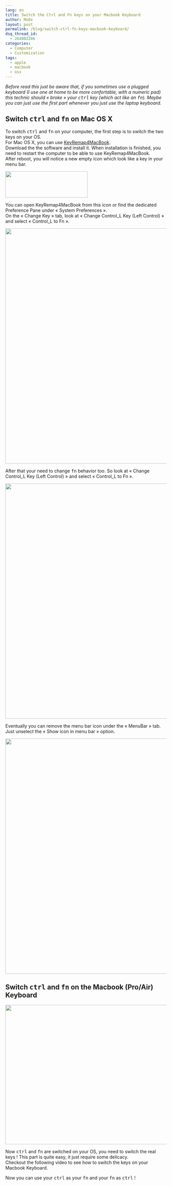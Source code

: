```yaml
---
lang: en
title: Switch the Ctrl and Fn keys on your Macbook Keyboard
author: MoOx
layout: post
permalink: /blog/switch-ctrl-fn-keys-macbook-keyboard/
dsq_thread_id:
  - 264802206
categories:
  - Computer
  - Customization
tags:
  - apple
  - macbook
  - osx
---
```

*Before read this just be aware that, if you sometimes use a plugged keyboard (I use one at home to be more confortable, with a numeric pad) this technic should « broke » your <kbd>ctrl</kbd> key (which act like an <kbd>fn</kbd>). Maybe you can just use the first part whenever you just use the laptop keyboard.*

<!--more-->

## Switch <kbd>ctrl</kbd> and <kbd>fn</kbd> on Mac OS X

To switch <kbd>ctrl</kbd> and <kbd>fn</kbd> on your computer, the first step is to switch the two keys on your OS.  
For Mac OS X, you can use [KeyRemap4MacBook][1].  
Download the the software and install it. When installation is finished, you need to restart the computer to be able to use KeyRemap4MacBook.  
After reboot, you will notice a new empty icon which look like a key in your menu bar.

<a class="zoom" href="{{site.baseurl}}/medias/2011/06/KeyRemap4MacBook-menu-bar-icon.png"><img class="size-full wp-image-78 aligncenter" title="KeyRemap4MacBook-menu-bar-icon" src="{{site.baseurl}}/medias/2011/06/KeyRemap4MacBook-menu-bar-icon.png" alt="" width="257" height="82" /></a>

You can open KeyRemap4MacBook from this icon or find the dedicated Preference Pane under « System Preferences ».  
On the « Change Key » tab, look at « Change Control\_L Key (Left Control) » and select « Control\_L to Fn ».

<a class="zoom" href="{{site.baseurl}}/medias/2011/06/KeyRemap4MacBook-Control_L-to-Fn.png"><img class="size-full wp-image-75 aligncenter" title="KeyRemap4MacBook-Control_L-to-Fn" src="{{site.baseurl}}/medias/2011/06/KeyRemap4MacBook-Control_L-to-Fn.png" alt="" width="748" height="734" /></a>

After that your need to change <kbd>fn</kbd> behavior too. So look at « Change Control\_L Key (Left Control) » and select « Control\_L to Fn ».

<a class="zoom" href="{{site.baseurl}}/medias/2011/06/KeyRemap4MacBook-Fn-to-Control_L.png"><img class="size-full wp-image-76 aligncenter" title="KeyRemap4MacBook-Fn-to-Control_L" src="{{site.baseurl}}/medias/2011/06/KeyRemap4MacBook-Fn-to-Control_L.png" alt="" width="748" height="734" /></a>

Eventually you can remove the menu bar icon under the « MenuBar » tab. Just unselect the « Show icon in menu bar » option.

<a class="zoom" href="{{site.baseurl}}/medias/2011/06/KeyRemap4MacBook-Remove-from-menu-bar.png"><img class="size-full wp-image-77 aligncenter" title="KeyRemap4MacBook-Remove-from-menu-bar" src="{{site.baseurl}}/medias/2011/06/KeyRemap4MacBook-Remove-from-menu-bar.png" alt="" width="748" height="734" /></a>

## Switch <kbd>ctrl</kbd> and <kbd>fn</kbd> on the Macbook (Pro/Air) Keyboard

[<img class="size-large wp-image-83 alignnone aligncenter" title="Macbook Pro Keyboard - Switch Ctrl and Fn - Remove keys" src="{{site.baseurl}}/medias/2011/06/Macbook-Pro-Keyboard-Switch-Ctrl-and-Fn-Remove-keys-1024x764.jpg" alt="" width="584" height="435" />][2]

Now <kbd>ctrl</kbd> and <kbd>fn</kbd> are switched on your OS, you need to switch the real keys ! This part is quite easy, it just require some delicacy.  
Checkout the following video to see how to switch the keys on your Macbook Keyboard.

<p style="text-align: center;">
</p>

Now you can use your <kbd>ctrl</kbd> as your <kbd>fn</kbd> and your <kbd>fn</kbd> as <kbd>ctrl</kbd> !

 [1]: http://www.macupdate.com/app/mac/25141/keyremap4macbook
 [2]: {{site.baseurl}}/medias/2011/06/Macbook-Pro-Keyboard-Switch-Ctrl-and-Fn-Remove-keys.jpg
